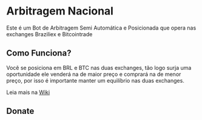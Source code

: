 # Arbitragem Nacional

Este é um Bot de Arbitragem Semi Automática e Posicionada que opera nas exchanges Braziliex e Bitcointrade

## Como Funciona?

Você se posiciona em BRL e BTC nas duas exchanges, tão logo surja uma oportunidade ele venderá na de maior preço e comprará na de menor preço, por isso é importante manter um equilíbrio nas duas exchanges.


Leia mais na [Wiki](wiki)


## Donate